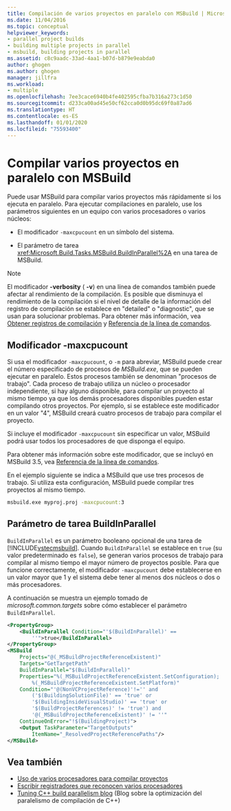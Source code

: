```yaml
---
title: Compilación de varios proyectos en paralelo con MSBuild | Microsoft Docs
ms.date: 11/04/2016
ms.topic: conceptual
helpviewer_keywords:
- parallel project builds
- building multiple projects in parallel
- msbuild, building projects in parallel
ms.assetid: c8c9aadc-33ad-4aa1-b07d-b879e9eabda0
author: ghogen
ms.author: ghogen
manager: jillfra
ms.workload:
- multiple
ms.openlocfilehash: 7ee3cace6940b4fe402595cfba7b316a273c1d50
ms.sourcegitcommit: d233ca00ad45e50cf62cca0d0b95dc69f0a87ad6
ms.translationtype: HT
ms.contentlocale: es-ES
ms.lasthandoff: 01/01/2020
ms.locfileid: "75593400"
---
```

# <a name="build-multiple-projects-in-parallel-with-msbuild"></a>Compilar varios proyectos en paralelo con MSBuild
Puede usar MSBuild para compilar varios proyectos más rápidamente si los ejecuta en paralelo. Para ejecutar compilaciones en paralelo, use los parámetros siguientes en un equipo con varios procesadores o varios núcleos:

- El modificador `-maxcpucount` en un símbolo del sistema.

- El parámetro de tarea <xref:Microsoft.Build.Tasks.MSBuild.BuildInParallel%2A> en una tarea de MSBuild.

> [!NOTE]
> El modificador **-verbosity** ( **-v**) en una línea de comandos también puede afectar al rendimiento de la compilación. Es posible que disminuya el rendimiento de la compilación si el nivel de detalle de la información del registro de compilación se establece en "detailed" o "diagnostic", que se usan para solucionar problemas. Para obtener más información, vea [Obtener registros de compilación](../msbuild/obtaining-build-logs-with-msbuild.md) y [Referencia de la línea de comandos](../msbuild/msbuild-command-line-reference.md).

## <a name="-maxcpucount-switch"></a>Modificador -maxcpucount
Si usa el modificador `-maxcpucount`, o `-m` para abreviar, MSBuild puede crear el número especificado de procesos de *MSBuild.exe*, que se pueden ejecutar en paralelo. Estos procesos también se denominan "procesos de trabajo". Cada proceso de trabajo utiliza un núcleo o procesador independiente, si hay alguno disponible, para compilar un proyecto al mismo tiempo ya que los demás procesadores disponibles pueden estar compilando otros proyectos. Por ejemplo, si se establece este modificador en un valor "4", MSBuild creará cuatro procesos de trabajo para compilar el proyecto.

Si incluye el modificador `-maxcpucount` sin especificar un valor, MSBuild podrá usar todos los procesadores de que disponga el equipo.

Para obtener más información sobre este modificador, que se incluyó en MSBuild 3.5, vea [Referencia de la línea de comandos](../msbuild/msbuild-command-line-reference.md).

En el ejemplo siguiente se indica a MSBuild que use tres procesos de trabajo. Si utiliza esta configuración, MSBuild puede compilar tres proyectos al mismo tiempo.

```cmd
msbuild.exe myproj.proj -maxcpucount:3
```

## <a name="buildinparallel-task-parameter"></a>Parámetro de tarea BuildInParallel
`BuildInParallel` es un parámetro booleano opcional de una tarea de [!INCLUDE[vstecmsbuild](../extensibility/internals/includes/vstecmsbuild_md.md)]. Cuando `BuildInParallel` se establece en `true` (su valor predeterminado es `false`), se generan varios procesos de trabajo para compilar al mismo tiempo el mayor número de proyectos posible. Para que funcione correctamente, el modificador `-maxcpucount` debe establecerse en un valor mayor que 1 y el sistema debe tener al menos dos núcleos o dos o más procesadores.

A continuación se muestra un ejemplo tomado de *microsoft.common.targets* sobre cómo establecer el parámetro `BuildInParallel`.

```xml
<PropertyGroup>
    <BuildInParallel Condition="'$(BuildInParallel)' ==
        ''">true</BuildInParallel>
</PropertyGroup>
<MSBuild
    Projects="@(_MSBuildProjectReferenceExistent)"
    Targets="GetTargetPath"
    BuildInParallel="$(BuildInParallel)"
    Properties="%(_MSBuildProjectReferenceExistent.SetConfiguration);
        %(_MSBuildProjectReferenceExistent.SetPlatform)"
    Condition="'@(NonVCProjectReference)'!='' and
        ('$(BuildingSolutionFile)' == 'true' or
        '$(BuildingInsideVisualStudio)' == 'true' or
        '$(BuildProjectReferences)' != 'true') and
        '@(_MSBuildProjectReferenceExistent)' != ''"
    ContinueOnError="!$(BuildingProject)">
    <Output TaskParameter="TargetOutputs"
        ItemName="_ResolvedProjectReferencePaths"/>
</MSBuild>
```

## <a name="see-also"></a>Vea también
- [Uso de varios procesadores para compilar proyectos](../msbuild/using-multiple-processors-to-build-projects.md)
- [Escribir registradores que reconocen varios procesadores](../msbuild/writing-multi-processor-aware-loggers.md)
- [Tuning C++ build parallelism blog](https://devblogs.microsoft.com/visualstudio/tuning-c-build-parallelism-in-vs2010/) (Blog sobre la optimización del paralelismo de compilación de C++)
